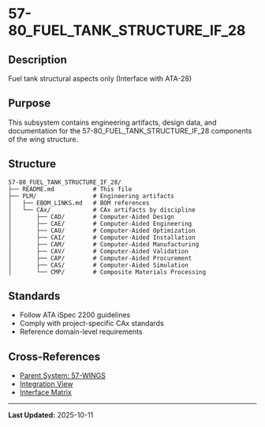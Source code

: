 # 57-80_FUEL_TANK_STRUCTURE_IF_28

## Description

Fuel tank structural aspects only (Interface with ATA-28)

## Purpose

This subsystem contains engineering artifacts, design data, and documentation for the 57-80_FUEL_TANK_STRUCTURE_IF_28 components of the wing structure.

## Structure

```
57-80_FUEL_TANK_STRUCTURE_IF_28/
├── README.md           # This file
├── PLM/                # Engineering artifacts
│   ├── EBOM_LINKS.md   # BOM references
│   └── CAx/            # CAx artifacts by discipline
│       ├── CAD/        # Computer-Aided Design
│       ├── CAE/        # Computer-Aided Engineering
│       ├── CAO/        # Computer-Aided Optimization
│       ├── CAI/        # Computer-Aided Installation
│       ├── CAM/        # Computer-Aided Manufacturing
│       ├── CAV/        # Computer-Aided Validation
│       ├── CAP/        # Computer-Aided Procurement
│       ├── CAS/        # Computer-Aided Simulation
│       └── CMP/        # Composite Materials Processing
```

## Standards

- Follow ATA iSpec 2200 guidelines
- Comply with project-specific CAx standards
- Reference domain-level requirements

## Cross-References

- [Parent System: 57-WINGS](../../README.md)
- [Integration View](../../INTEGRATION_VIEW.md)
- [Interface Matrix](../../INTERFACE_MATRIX/)

---

**Last Updated:** 2025-10-11
